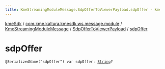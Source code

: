 ```yaml
---
title: KmeStreamingModuleMessage.SdpOfferToViewerPayload.sdpOffer - kmeSdk
---
```


[kmeSdk](../../../index.html) / [com.kme.kaltura.kmesdk.ws.message.module](../../index.html) / [KmeStreamingModuleMessage](../index.html) / [SdpOfferToViewerPayload](index.html) / [sdpOffer](./sdp-offer.html)

# sdpOffer

`@SerializedName("sdpOffer") var sdpOffer: `[`String`](https://kotlinlang.org/api/latest/jvm/stdlib/kotlin/-string/index.html)`?`